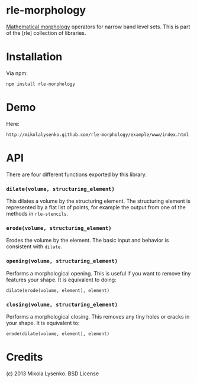 rle-morphology
==============
[Mathematical morphology](http://en.wikipedia.org/Mathematical_Morphology) operators for narrow band level sets.  This is part of the [rle] collection of libraries.

Installation
============
Via npm:

    npm install rle-morphology
    
Demo
====
Here:

    http://mikolalysenko.github.com/rle-morphology/example/www/index.html
    
API
=====
There are four different functions exported by this library.

### `dilate(volume, structuring_element)`
This dilates a volume by the structuring element.  The structuring element is represented by a flat list of points, for example the output from one of the methods in `rle-stencils`.

### `erode(volume, structuring_element)`
Erodes the volume by the element.  The basic input and behavior is consistent with `dilate`.

### `opening(volume, structuring_element)`
Performs a morphological opening.  This is useful if you want to remove tiny features your shape.  It is equivalent to doing:

    dilate(erode(volume, element), element)


### `closing(volume, structuring_element)`
Performs a morphological closing.  This removes any tiny holes or cracks in your shape.  It is equivalent to:

    erode(dilate(volume, element), element)


Credits
=======
(c) 2013 Mikola Lysenko.  BSD License
